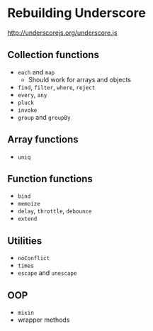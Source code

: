 # Rebuilding Underscore

http://underscorejs.org/underscore.js

## Collection functions

* `each` and `map`
    * Should work for arrays and objects
* `find`, `filter`, `where`, `reject`
* `every`, `any`
* `pluck`
* `invoke`
* `group` and `groupBy`

## Array functions

* `uniq`

## Function functions
* `bind`
* `memoize`
* `delay`, `throttle`, `debounce`
* `extend`

## Utilities
* `noConflict`
* `times`
* `escape` and `unescape`

## OOP
* `mixin`
* wrapper methods
